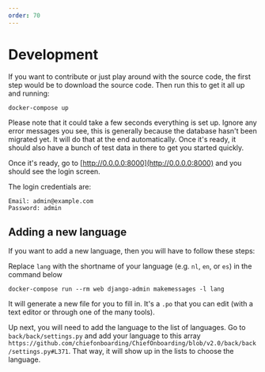 ```yaml
---
order: 70
---
```


# Development

If you want to contribute or just play around with the source code, the first step would be to download the source code. Then run this to get it all up and running: 

```
docker-compose up
```

Please note that it could take a few seconds everything is set up. Ignore any error messages you see, this is generally because the database hasn't been migrated yet. It will do that at the end automatically.
Once it's ready, it should also have a bunch of test data in there to get you started quickly.

Once it's ready, go to [http://0.0.0.0:8000](http://0.0.0.0:8000) and you should see the login screen.

The login credentials are:

```
Email: admin@example.com
Password: admin
```

## Adding a new language

If you want to add a new language, then you will have to follow these steps:

Replace `lang` with the shortname of your language (e.g. `nl`, `en`, or `es`) in the command below

```
docker-compose run --rm web django-admin makemessages -l lang
```

It will generate a new file for you to fill in. It's a `.po` that you can edit (with a text editor or through one of the many tools).

Up next, you will need to add the language to the list of languages. Go to `back/back/settings.py` and add your language to this array `https://github.com/chiefonboarding/ChiefOnboarding/blob/v2.0/back/back/settings.py#L371`. That way, it will show up in the lists to choose the language.



